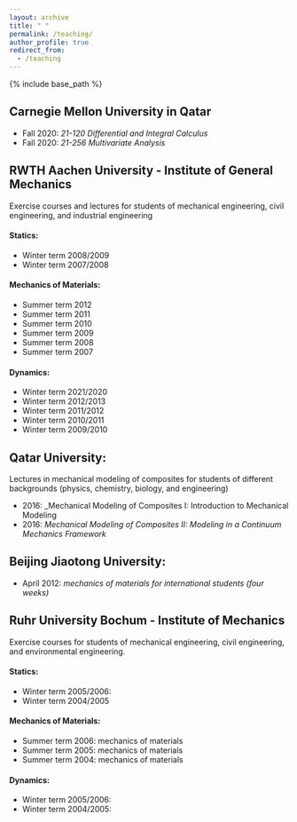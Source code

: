 ```yaml
---
layout: archive
title: " "
permalink: /teaching/
author_profile: true
redirect_from:
  - /teaching
---
```



{% include base_path %}

## Carnegie Mellon University in Qatar

* Fall 2020: _21-120 Differential and Integral Calculus_
* Fall 2020: _21-256 Multivariate Analysis_


## RWTH Aachen University - Institute of General Mechanics

Exercise courses and lectures for students of mechanical engineering, civil engineering, and industrial engineering

#### Statics:
* Winter term 2008/2009
* Winter term 2007/2008


#### Mechanics of Materials:
* Summer term 2012
* Summer term 2011
* Summer term 2010
* Summer term 2009
* Summer term 2008
* Summer term 2007

#### Dynamics:
* Winter term 2021/2020
* Winter term 2012/2013
* Winter term 2011/2012
* Winter term 2010/2011 
* Winter term 2009/2010


## Qatar University:

Lectures in mechanical modeling of composites for students of different backgrounds (physics, chemistry, biology,
and engineering)

* 2016: _Mechanical Modeling of Composites I: Introduction to Mechanical Modeling
* 2016: _Mechanical Modeling of Composites II: Modeling in a Continuum Mechanics Framework_


## Beijing Jiaotong University:

* April 2012: _mechanics of materials for international students (four weeks)_


## Ruhr University Bochum - Institute of Mechanics

Exercise courses for students of mechanical engineering, civil engineering, and environmental engineering.

#### Statics:

*  Winter term 2005/2006:
*  Winter term 2004/2005


#### Mechanics of Materials:

*  Summer term 2006: mechanics of materials
*  Summer term 2005: mechanics of materials
*  Summer term 2004: mechanics of materials


#### Dynamics:

*  Winter term 2005/2006:
*  Winter term 2004/2005:




